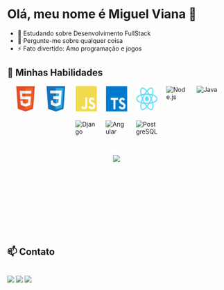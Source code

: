 # Olá, meu nome é Miguel Viana 👋

- 🌱 Estudando sobre Desenvolvimento FullStack
- 💬 Pergunte-me sobre qualquer coisa
- ⚡ Fato divertido: Amo programação e jogos

## 🚀 Minhas Habilidades

<div style="display: flex; flex-wrap: wrap; justify-content: center; gap: 20px; margin-bottom: 20px;">
  <img align="center" alt="HTML5" height="60" width="50" src="https://raw.githubusercontent.com/devicons/devicon/master/icons/html5/html5-original.svg">
  <img align="center" alt="CSS3" height="60" width="50" src="https://raw.githubusercontent.com/devicons/devicon/master/icons/css3/css3-original.svg">
  <img align="center" alt="JavaScript" height="60" width="50" src="https://raw.githubusercontent.com/devicons/devicon/master/icons/javascript/javascript-plain.svg">
  <img align="center" alt="TypeScript" height="60" width="50" src="https://raw.githubusercontent.com/devicons/devicon/master/icons/typescript/typescript-plain.svg">
  <img align="center" alt="React" height="60" width="50" src="https://raw.githubusercontent.com/devicons/devicon/master/icons/react/react-original.svg">
  <img align="center" alt="Node.js" height="60" width="50" src="https://cdn.jsdelivr.net/gh/devicons/devicon/icons/nodejs/nodejs-original.svg">
  <img align="center" alt="Java" height="60" width="50" src="https://cdn.jsdelivr.net/gh/devicons/devicon/icons/java/java-original.svg">
  <img align="center" alt="Django" height="60" width="50" src="https://cdn.jsdelivr.net/gh/devicons/devicon/icons/django/django-plain.svg">
  <img align="center" alt="Angular" height="60" width="50" src="https://cdn.jsdelivr.net/gh/devicons/devicon/icons/angularjs/angularjs-original.svg">
  <img align="center" alt="PostgreSQL" height="60" width="50" src="https://cdn.jsdelivr.net/gh/devicons/devicon/icons/postgresql/postgresql-original.svg">
</div>

<div style="display: flex; justify-content: center; margin-top: 20px;">
  <img height="180em" src="https://github-readme-stats.vercel.app/api/top-langs/?username=migzviana&layout=compact&langs_count=7&theme=dracula"/>
</div>


## 📫 Contato

<div style="display: inline_block"><br>
  <a href="https://www.instagram.com/migzviana" target="_blank"><img src="https://img.shields.io/badge/-Instagram-%23E4405F?style=for-the-badge&logo=instagram&logoColor=white" target="_blank"></a>
  <a href = "mailto:eddie.miguellitivak@gmail.com"><img src="https://img.shields.io/badge/-Gmail-%23333?style=for-the-badge&logo=gmail&logoColor=white" target="_blank"></a>
  <a href="https://www.linkedin.com/in/miguel-viana-1b01b7306" target="_blank"><img src="https://img.shields.io/badge/-LinkedIn-%230077B5?style=for-the-badge&logo=linkedin&logoColor=white" target="_blank"></a> 
</div>
